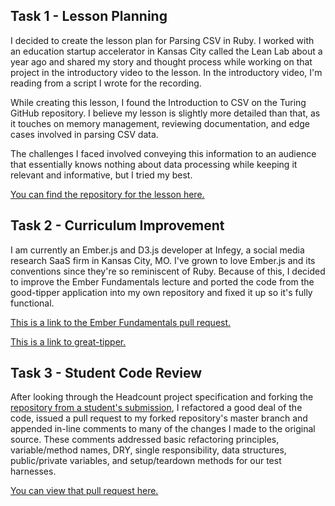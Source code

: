 ## Task 1 - Lesson Planning
I decided to create the lesson plan for Parsing CSV in Ruby. I worked with an education startup accelerator in Kansas City called the Lean Lab about a year ago and shared my story and thought process while working on that project in the introductory video to the lesson. In the introductory video, I'm reading from a script I wrote for the recording.

While creating this lesson, I found the Introduction to CSV on the Turing GitHub repository. I believe my lesson is slightly more detailed than that, as it touches on memory management, reviewing documentation, and edge cases involved in parsing CSV data.

The challenges I faced involved conveying this information to an audience that essentially knows nothing about data processing while keeping it relevant and informative, but I tried my best.

[You can find the repository for the lesson here.](https://github.com/neilthawani/intro-to-csv)

## Task 2 - Curriculum Improvement

I am currently an Ember.js and D3.js developer at Infegy, a social media research SaaS firm in Kansas City, MO. I've grown to love Ember.js and its conventions since they're so reminiscent of Ruby. Because of this, I decided to improve the Ember Fundamentals lecture and ported the code from the good-tipper application into my own repository and fixed it up so it's fully functional.

[This is a link to the Ember Fundamentals pull request.](https://github.com/turingschool/lesson_plans/pull/234)

[This is a link to great-tipper.](https://github.com/neilthawani/great-tipper)

## Task 3 - Student Code Review

After looking through the Headcount project specification and forking the [repository from a student's submission](https://github.com/jmejia/headcount), I refactored a good deal of the code, issued a pull request to my forked repository's master branch and appended in-line comments to many of the changes I made to the original source. These comments addressed basic refactoring principles, variable/method names, DRY, single responsibility, data structures, public/private variables, and setup/teardown methods for our test harnesses. 

[You can view that pull request here.](https://github.com/neilthawani/headcount/pull/1)